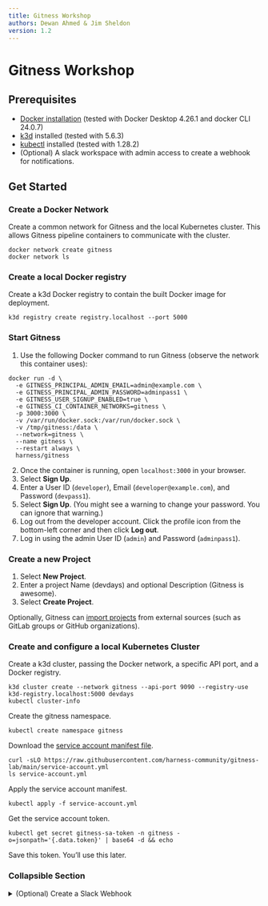 ```yaml
---
title: Gitness Workshop
authors: Dewan Ahmed & Jim Sheldon
version: 1.2
---
```


# Gitness Workshop

## Prerequisites

- [Docker installation](https://docs.docker.com/engine/install/) (tested with Docker Desktop 4.26.1 and docker CLI 24.0.7)
- [k3d](https://k3d.io/) installed (tested with 5.6.3)
- [kubectl](https://kubernetes.io/docs/reference/kubectl/) installed (tested with 1.28.2)
- (Optional) A slack workspace with admin access to create a webhook for notifications.

## Get Started

### Create a Docker Network

Create a common network for Gitness and the local Kubernetes cluster. This allows Gitness pipeline containers to communicate with the cluster.

```shell
docker network create gitness
docker network ls
```

### Create a local Docker registry

Create a k3d Docker registry to contain the built Docker image for deployment.

```shell
k3d registry create registry.localhost --port 5000
```

### Start Gitness

1. Use the following Docker command to run Gitness (observe the network this container uses):

```shell
docker run -d \
  -e GITNESS_PRINCIPAL_ADMIN_EMAIL=admin@example.com \
  -e GITNESS_PRINCIPAL_ADMIN_PASSWORD=adminpass1 \
  -e GITNESS_USER_SIGNUP_ENABLED=true \
  -e GITNESS_CI_CONTAINER_NETWORKS=gitness \
  -p 3000:3000 \
  -v /var/run/docker.sock:/var/run/docker.sock \
  -v /tmp/gitness:/data \
  --network=gitness \
  --name gitness \
  --restart always \
  harness/gitness
```
2. Once the container is running, open `localhost:3000` in your browser.
3. Select **Sign Up**.
4. Enter a User ID (`developer`), Email (`developer@example.com`), and Password (`devpass1`).
5. Select **Sign Up**. (You might see a warning to change your password. You can ignore that warning.)
6. Log out from the developer account. Click the profile icon from the bottom-left corner and then click **Log out**. 
7. Log in using the admin User ID (`admin`) and Password (`adminpass1`). 

### Create a new Project

1. Select **New Project**.
2. Enter a project Name (devdays) and optional Description (Gitness is awesome).
3. Select **Create Project**.

Optionally, Gitness can [import projects](https://docs.gitness.com/administration/project-management#import-a-project) from external sources (such as GitLab groups or GitHub organizations).

### Create and configure a local Kubernetes Cluster

Create a k3d cluster, passing the Docker network, a specific API port, and a Docker registry.

```shell
k3d cluster create --network gitness --api-port 9090 --registry-use k3d-registry.localhost:5000 devdays
kubectl cluster-info
```

Create the gitness namespace.

```shell
kubectl create namespace gitness
```

Download the [service account manifest file](service-account.yml).

```shell
curl -sLO https://raw.githubusercontent.com/harness-community/gitness-lab/main/service-account.yml
ls service-account.yml
```

Apply the service account manifest.

```shell
kubectl apply -f service-account.yml
```

Get the service account token.

```shell
kubectl get secret gitness-sa-token -n gitness -o=jsonpath='{.data.token}' | base64 -d && echo
```

Save this token. You’ll use this later.

### Collapsible Section

<details>
  <summary>(Optional) Create a Slack Webhook</summary>
This step is optional and is used to demonstrate how to send notifications from your Gitness pipeline. If you don’t have a Slack workspace set up already, you can skip this step.

<ol>
    <li> Once you have signed in to your Slack workspace, navigate to https://YOUR_SLACK_WORKSPACE_NAME.slack.com/apps and search for <b>Incoming WebHooks</b> under the apps.
    <li> Click <b>Add to Slack</b> and either choose an existing channel or create a new one where the notifications will be sent.
    <li>Click <b>Add Incoming Webhook Integration</b>.
    <li>Copy the Webhook URL under Setup Instructions. You’ll use this later.
</ol>

</details>